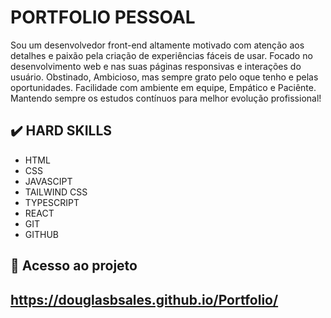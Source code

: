   
# PORTFOLIO PESSOAL

Sou um desenvolvedor front-end altamente motivado com atenção aos detalhes e paixão
pela criação de experiências fáceis de usar. Focado no desenvolvimento web e nas suas
páginas responsivas e interações do usuário. Obstinado, Ambicioso, mas sempre grato
pelo oque tenho e pelas oportunidades. Facilidade com ambiente em equipe, Empático e
Paciênte. Mantendo sempre os estudos contínuos para melhor evolução profissional!

## ✔️ HARD SKILLS

- HTML
- CSS
- JAVASCIPT
- TAILWIND CSS
- TYPESCRIPT
- REACT
- GIT
- GITHUB

## 📁 Acesso ao projeto
## https://douglasbsales.github.io/Portfolio/
